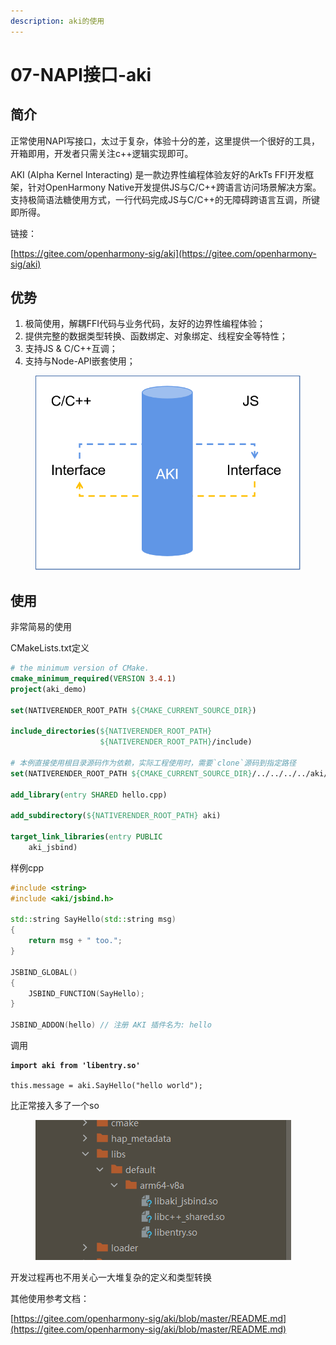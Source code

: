 ```yaml
---
description: aki的使用
---
```


# 07-NAPI接口-aki

## 简介

正常使用NAPI写接口，太过于复杂，体验十分的差，这里提供一个很好的工具，开箱即用，开发者只需关注c++逻辑实现即可。

AKI (Alpha Kernel Interacting) 是一款边界性编程体验友好的ArkTs FFI开发框架，针对OpenHarmony Native开发提供JS与C/C++跨语言访问场景解决方案。支持极简语法糖使用方式，一行代码完成JS与C/C++的无障碍跨语言互调，所键即所得。

链接：

[https://gitee.com/openharmony-sig/aki](https://gitee.com/openharmony-sig/aki)

## 优势

1. 极简使用，解耦FFI代码与业务代码，友好的边界性编程体验；
2. 提供完整的数据类型转换、函数绑定、对象绑定、线程安全等特性；
3. 支持JS & C/C++互调；
4. 支持与Node-API嵌套使用；

<figure><img src=".gitbook/assets/image (3) (1) (1) (1) (1).png" alt=""><figcaption></figcaption></figure>

## 使用

非常简易的使用

CMakeLists.txt定义

```cmake
# the minimum version of CMake.
cmake_minimum_required(VERSION 3.4.1)
project(aki_demo)

set(NATIVERENDER_ROOT_PATH ${CMAKE_CURRENT_SOURCE_DIR})

include_directories(${NATIVERENDER_ROOT_PATH}
                    ${NATIVERENDER_ROOT_PATH}/include)

# 本例直接使用根目录源码作为依赖，实际工程使用时，需要`clone`源码到指定路径
set(NATIVERENDER_ROOT_PATH ${CMAKE_CURRENT_SOURCE_DIR}/../../../../aki/)

add_library(entry SHARED hello.cpp)

add_subdirectory(${NATIVERENDER_ROOT_PATH} aki)

target_link_libraries(entry PUBLIC
    aki_jsbind)
```

样例cpp

```cpp
#include <string>
#include <aki/jsbind.h>

std::string SayHello(std::string msg)
{
    return msg + " too.";
}

JSBIND_GLOBAL()
{
    JSBIND_FUNCTION(SayHello);
}

JSBIND_ADDON(hello) // 注册 AKI 插件名为: hello
```

调用

<pre class="language-javascript"><code class="lang-javascript"><strong>import aki from 'libentry.so'
</strong><strong>
</strong>this.message = aki.SayHello("hello world");
</code></pre>

比正常接入多了一个so

<figure><img src=".gitbook/assets/image (30).png" alt=""><figcaption></figcaption></figure>

开发过程再也不用关心一大堆复杂的定义和类型转换

其他使用参考文档：

[https://gitee.com/openharmony-sig/aki/blob/master/README.md](https://gitee.com/openharmony-sig/aki/blob/master/README.md)
